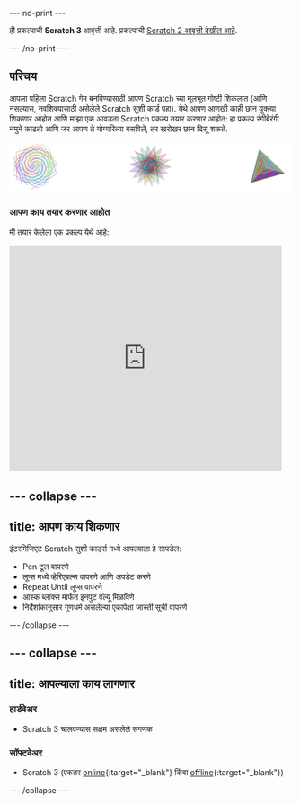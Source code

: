 \--- no-print \---

ही प्रकल्पाची **Scratch 3** आवृत्ती आहे. प्रकल्पाची [Scratch 2 आवृत्ती देखील आहे](https://projects.raspberrypi.org/en/projects/cd-intermediate-scratch-sushi-scratch2).

\--- /no-print \---

## परिचय

आपला पहिला Scratch गेम बनविण्यासाठी आपण Scratch च्या मूलभूत गोष्टी शिकलात (आणि नसल्यास, नवशिक्यासाठी असेलेले Scratch सुशी कार्ड पहा). येथे आपण आणखी काही छान युक्त्या शिकणार आहोत आणि माझा एक आवडता Scratch प्रकल्प तयार करणार आहोत: हा प्रकल्प रंगीबेरंगी नमुने काढतो आणि जर आपण ते योग्यरित्या बसविले, तर खरोखर छान दिसू शकते.

![](images/pen1.png)

### आपण काय तयार करणार आहोत

मी तयार केलेला एक प्रकल्प येथे आहे:

<div class="scratch-preview">
  <iframe allowtransparency="true" width="485" height="402" src="https://scratch.mit.edu/projects/embed/205355399/?autostart=false" frameborder="0"></iframe>
</div>

## \--- collapse \---

## title: आपण काय शिकणार

इंटरमिजिएट Scratch सुशी कार्ड्स मध्ये आपल्याला हे सापडेल:

+ Pen टूल वापरणे
+ लूप्स मध्ये व्हेरिएबल्स वापरणे आणि अपडेट करणे
+ Repeat Until लूप्स वापरणे
+ आस्क ब्लॉक्स मार्फत इनपुट वॅल्यू मिळविणे
+ निर्देशांकानुसार गुणधर्म असलेल्या एकापेक्षा जास्ती सूची वापरणे

\--- /collapse \---

## \--- collapse \---

## title: आपल्याला काय लागणार

### हार्डवेअर

+ Scratch 3 चालवण्यास सक्षम असलेले संगणक

### सॉफ्टवेअर

+ Scratch 3 (एकतर [online](https://scratch.mit.edu/projects/editor/){:target="_blank"} किंवा [offline](https://scratch.mit.edu/download/){:target="_blank"})

\--- /collapse \---